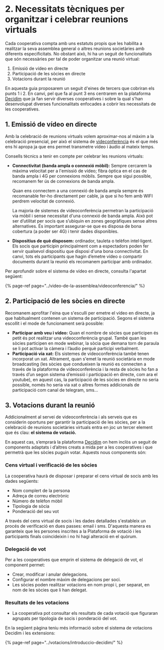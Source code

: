 # 2. Necessitats tècniques per organitzar i celebrar reunions virtuals

Cada cooperativa compta amb uns estatuts propis que les habilita a realitzar la seva assemblea general o altres reunions societàries amb diferents especificitats. No obstant això, hi ha un seguit de funcionalitats que són necessàries per tal de poder organitzar una reunió virtual:

1. Emissió de vídeo en directe 
2. Participació de les sòcies en directe
3. Votacions durant la reunió

En aquesta guia proposarem un seguit d'eines de tercers que cobriran els punts 1 i 2. En canvi, pel que fa al punt 3 ens centrarem en la plataforma [Decidim](../#que-es-decidim) que ja fan servir diverses cooperatives i sobre la qual s'han desenvolupat diverses funcionalitats enfocades a cobrir les necessitats de les cooperatives.

## 1. Emissió de vídeo en directe

Amb la celebració de reunions virtuals volem aproximar-nos al màxim a la celebració presencial, per això el sistema de [videconferència](../video-de-la-assemblea/videoconferencia/) és el que més ens hi apropa ja que ens permet transmetre vídeo i àudio al mateix temps.

Consells tècnics a tenir en compte per celebrar les reunions virtuals:

* **Connectivitat \(banda ampla o connexió mòbil\):** Sempre cercarem la màxima velocitat per a l'emissió de vídeo; fibra òptica en el cas de banda ampla i 4G per connexions mòbils. Sempre que sigui possible, recomanem fer ús de connexions de banda ampla.

  Quan ens connectem a una connexió de banda ampla sempre és recomanable fer-ho directament per cable, ja que si ho fem amb WIFI perdrem velocitat de connexió.

  La majoria de sistemes de videoconferència permetran la participació via mòbil i sense necessitat d'una connexió de banda ampla. Això pot ser d’utilitat per socis que s’ubiquin en zones geogràfiques sense altres alternatives. És important assegurar-se que es disposa de bona cobertura \(a poder ser 4G\) i tenir dades disponibles.

* **Dispositius de què disposem:** ordinador, tauleta o telèfon intel·ligent. Els socis que participin principalment com a espectadors poden fer servir qualsevol dispositiu que disposi d'una bona connectivitat. En canvi, tots els participants que hagin d’emetre vídeo o compartir documents durant la reunió els recomanem participar amb ordinador.

Per aprofundir sobre el sistema de vídeo en directe, consulta l'apartat següent:

{% page-ref page="../video-de-la-assemblea/videoconferencia/" %}

## 2. Participació de les sòcies en directe

Recomanem aprofitar l'eina que s'esculli per emetre el vídeo en directe, ja que habitualment contenen un sistema de participació. Segons el sistema escollit i el mode de funcionament serà possible:

* **Participar amb veu i vídeo:** Quan el nombre de sòcies que participen és petit és pot realitzar una videoconferència grupal. També quan les sòcies participen en mode webinar, la sòcia que demana torn de paraula se li pot activar la càmera i l’àudio perquè participi verbalment. 
* **Participació via xat:** Els sistemes de videoconferència també tenen incorporat un xat. Altrament, quan s'emet la reunió societària en mode broadcasting \(les sòcies que condueixen la reunió es connecten a través de la plataforma de videoconferència i la resta de sòcies ho fan a través d’un segon sistema d’emissió i participació en directe, com ara el youtube\), en aquest cas, la participació de les sòcies en directe no seria possible, només ho seria via xat o altres formes addicionals de participació com canal de telegram, sms...

## 3. Votacions durant la reunió

Addicionalment al servei de videoconferència i als serveis que es considerin oportuns per garantir la participació de les sòcies, per a la celebració de reunions societàries virtuals entra en joc un tercer element que és clau: **el sistema de votació.**

En aquest cas, s’emprarà la plataforma [Decidim](../#que-es-decidim) on hem inclòs un seguit de components adaptats i d’altres creats a mida per a les cooperatives i que permetrà que les sòcies puguin votar. Aquests nous components són:

### Cens virtual i verificació de les sòcies

La cooperativa haurà de disposar i preparar el cens virtual de socis amb les dades següents:

* Nom complert de la persona
* Adreça de correu electrònic
* Número de telèfon mòbil
* Tipologia de sòcia
* Ponderació del seu vot

A través del cens virtual de socis i les dades detallades s'estableix un procés de verificació en dues passes: email i sms. D'aquesta manera es garanteix que les persones inscrites a la Plataforma de votació i les participants finals coincideixin i no hi hagi alteració en el quòrum.

### Delegació de vot

Per a les cooperatives que emprin el sistema de delegació de vot, el component permet:

* Crear, modificar i anular delegacions.
* Configurar el nombre màxim de delegacions per soci.
* Les sòcies poden realitzar votacions en nom propi i, per separat, en nom de les sòcies que li han delegat.

### Resultats de les votacions

* La cooperativa pot consultar els resultats de cada votació que figuraran agrupats per tipologia de socis i ponderació del vot.

En la següent pàgina teniu més informació sobre el sistema de votacions Decidim i les extensions:

{% page-ref page="../votacions/introduccio-decidim/" %}
